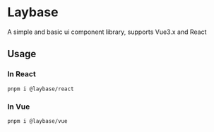 # Laybase

A simple and basic ui component library, supports Vue3.x and React

## Usage

### In React

```shell
pnpm i @laybase/react
```

### In Vue

```shell
pnpm i @laybase/vue
```
